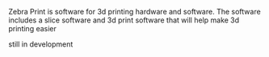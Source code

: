 
Zebra Print is software for 3d printing hardware and software. The software includes a slice software and 3d print software that will help make 3d printing easier




still in development
